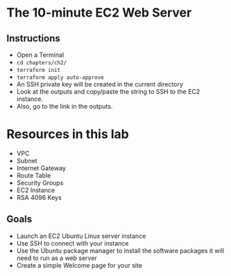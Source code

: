 # The 10-minute EC2 Web Server


## Instructions
- Open a Terminal
- `cd chapters/ch2/`
- `terraform init`
- `terraform apply auto-approve`
- An SSH private key will be created in the current directory
- Look at the outputs and copy/paste the string to SSH to the EC2 instance.
- Also, go to the link in the outputs.

# Resources in this lab
- VPC
- Subnet
- Internet Gateway
- Route Table
- Security Groups
- EC2 Instance
- RSA 4096 Keys

## Goals
- Launch an EC2 Ubuntu Linux server instance
- Use SSH to connect with your instance
- Use the Ubuntu package manager to install the software packages it will need to run as a web server
- Create a simple Welcome page for your site